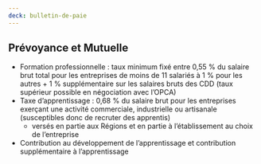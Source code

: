 ```yaml
---
deck: bulletin-de-paie
---
```


## Prévoyance et Mutuelle

* Formation professionnelle : taux minimum fixé entre 0,55 % du salaire brut total pour les entreprises de moins de 11 salariés à 1 % pour les autres + 1 % supplémentaire sur les salaires bruts des CDD <span class="info">(taux supérieur possible en négociation avec l’OPCA)</span>
* Taxe d’apprentissage : 0,68 % du salaire brut <span class="info">pour les entreprises exerçant une activité commerciale, industrielle ou artisanale (susceptibles donc de recruter des apprentis)</span>
  * versés en partie aux Régions et en partie à l’établissement au choix de l’entreprise
* Contribution au développement de l’apprentissage et contribution supplémentaire à l’apprentissage
